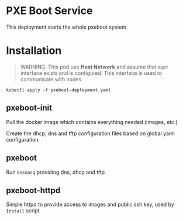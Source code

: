 # PXE Boot Service

This deployment starts the whole pxeboot system.

# Installation

> WARNING: This pod use **Host Network** and assume that `mgmt` interface exists and is configured. This interface is used to communicate with nodes.

```
kubectl apply -f pxeboot-deployment.yaml
```

## pxeboot-init

Pull the docker image which contains everything needed (images, etc.)

Create the dhcp, dns and tftp configuration files based on global yaml configuration.

## pxeboot

Run `dnsmasq` providing dns, dhcp and tftp

## pxeboot-httpd

Simple httpd to provide access to images and public ssh key, used by `Install` script
